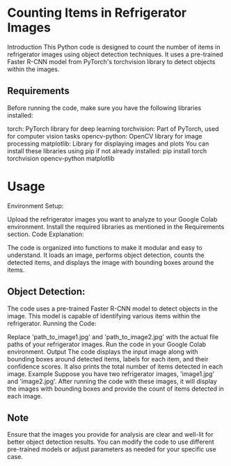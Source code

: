 # Counting Items in Refrigerator Images
Introduction
This Python code is designed to count the number of items in refrigerator images using object detection techniques. It uses a pre-trained Faster R-CNN model from PyTorch's torchvision library to detect objects within the images.

## Requirements
Before running the code, make sure you have the following libraries installed:

torch: PyTorch library for deep learning
torchvision: Part of PyTorch, used for computer vision tasks
opencv-python: OpenCV library for image processing
matplotlib: Library for displaying images and plots
You can install these libraries using pip if not already installed:
pip install torch torchvision opencv-python matplotlib


# Usage
Environment Setup:

Upload the refrigerator images you want to analyze to your Google Colab environment.
Install the required libraries as mentioned in the Requirements section.
Code Explanation:

The code is organized into functions to make it modular and easy to understand.
It loads an image, performs object detection, counts the detected items, and displays the image with bounding boxes around the items. 

## Object Detection:

The code uses a pre-trained Faster R-CNN model to detect objects in the image. This model is capable of identifying various items within the refrigerator.
Running the Code:

Replace 'path_to_image1.jpg' and 'path_to_image2.jpg' with the actual file paths of your refrigerator images.
Run the code in your Google Colab environment.
Output
The code displays the input image along with bounding boxes around detected items, labels for each item, and their confidence scores.
It also prints the total number of items detected in each image.
Example
Suppose you have two refrigerator images, 'image1.jpg' and 'image2.jpg'. After running the code with these images, it will display the images with bounding boxes and provide the count of items detected in each image.

## Note
Ensure that the images you provide for analysis are clear and well-lit for better object detection results.
You can modify the code to use different pre-trained models or adjust parameters as needed for your specific use case.
